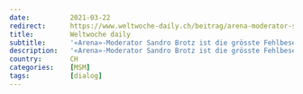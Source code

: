 ```yaml
---
date:          2021-03-22
redirect:      https://www.weltwoche-daily.ch/beitrag/arena-moderator-sandro-brotz-ist-die-groesste-fehlbesetzung-die-sich-srf-je-geleistet-hat-brotz-hat-die-wichtigste-debatten-sendung-von-srf-ruiniert/
title:         Weltwoche daily
subtitle:      '«Arena»-Moderator Sandro Brotz ist die grösste Fehlbesetzung, die sich SRF je geleistet hat. Brotz hat die wichtigste Debatten-Sendung der Schweiz ruiniert'
description:   '«Arena»-Moderator Sandro Brotz ist die grösste Fehlbesetzung, die sich SRF je geleistet hat. Brotz hat die wichtigste Debatten-Sendung der Schweiz ruiniert'
country:       CH
categories:    [MSM]
tags:          [dialog]
---
```

